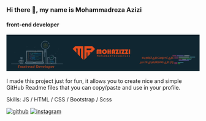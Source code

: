 ### Hi there 👋, my name is Mohammadreza Azizi
#### front-end developer 
![front-end developer ](https://github.com/mohazizzi/mohazizzi/blob/main/ponisha%20bord%20v1-01.jpg)

I made this project just for fun, it allows you to create nice and simple GitHub Readme files that you can copy/paste and use in your profile.

Skills:  JS / HTML / CSS / Bootstrap / Scss



[<img src='https://cdn.jsdelivr.net/npm/simple-icons@3.0.1/icons/github.svg' alt='github' height='40'>](https://github.com/https://github.com/mohazizzi)  [<img src='https://cdn.jsdelivr.net/npm/simple-icons@3.0.1/icons/instagram.svg' alt='instagram' height='40'>](https://www.instagram.com/https://www.instagram.com/mohazizzi/)  

